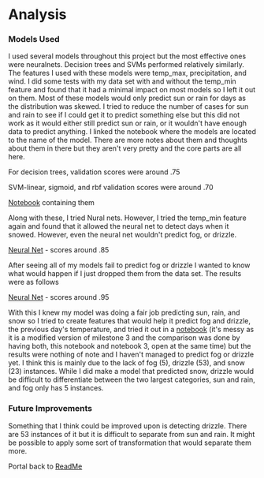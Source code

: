 # Analysis
### Models Used
I used several models throughout this project but the most effective ones were neuralnets. Decision trees and SVMs performed relatively similarly. The features I used with these models were temp_max, precipitation, and wind. I did some tests with my data set with and without the temp_min feature and found that it had a minimal impact on most models so I left it out on them. Most of these models would only predict sun or rain for days as the distribution was skewed. I tried to reduce the number of cases for sun and rain to see if I could get it to predict something else but this did not work as it would either still predict sun or rain, or it wouldn't have enough data to predict anything.
I linked the notebook where the models are located to the name of the model. There are more notes about them and thoughts about them in there but they aren't very pretty and the core parts are all here. 

For decision trees, validation scores were around .75

SVM-linear, sigmoid, and rbf validation scores were around .70

[Notebook](https://github.com/44-566-Machine-Learning-S24/ml-s24-project-CarterPlenge/blob/master/classification.ipynb) containing them

Along with these, I tried Nural nets. However, I tried the temp_min feature again and found that it allowed the neural net to detect days when it snowed. However, even the neural net wouldn't predict fog, or drizzle.

[Neural Net](https://github.com/44-566-Machine-Learning-S24/ml-s24-project-CarterPlenge/blob/master/Milestone%203.ipynb) - scores around .85

After seeing all of my models fail to predict fog or drizzle I wanted to know what would happen if I just dropped them from the data set. The results were as follows

[Neural Net](https://github.com/44-566-Machine-Learning-S24/ml-s24-project-CarterPlenge/blob/master/Milestone%203.ipynb) - scores around .95

With this I knew my model was doing a fair job predicting sun, rain, and snow so I tried to create features that would help it predict fog and drizzle, the previous day's temperature, and tried it out in a [notebook](https://github.com/44-566-Machine-Learning-S24/ml-s24-project-CarterPlenge/blob/master/Final%20Submission/Milestone%203%20revised.ipynb) (it's messy as it is a modified version of milestone 3 and the comparison was done by having both, this notebook and notebook 3, open at the same time) but the results were nothing of note and I haven't managed to predict fog or drizzle yet. I think this is mainly due to the lack of fog (5), drizzle (53), and snow (23) instances. While I did make a model that predicted snow, drizzle would be difficult to differentiate between the two largest categories, sun and rain, and fog only has 5 instances. 

### Future Improvements
Something that I think could be improved upon is detecting drizzle. There are 53 instances of it but it is difficult to separate from sun and rain. It might be possible to apply some sort of transformation that would separate them more. 

Portal back to [ReadMe](https://github.com/44-566-Machine-Learning-S24/ml-s24-project-CarterPlenge?tab=readme-ov-file#analysis)
